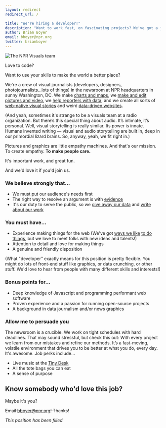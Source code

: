 ```yaml
---
layout: redirect
redirect_url: /

title: "We're hiring a developer!"
description: "Want to work fast, on fascinating projects? We've got a job for you."
author: Brian Boyer
email: bboyer@npr.org
twitter: brianboyer
---
```

![The NPR Visuals team](/img/posts/selfie.jpg)

Love to code?

Want to use your skills to make the world a better place?

We're a crew of visual journalists (developers, designers, photojournalists...lots of things) in the newsroom at NPR headquarters in sunny Washington, DC. We make [charts and maps](http://www.npr.org/sections/goatsandsoda/2015/10/20/448407788/where-the-girls-are-and-aren-t-15girls), we [make and edit pictures and video](http://www.npr.org/2015/11/05/453239276/in-the-amazons-fire-season-you-either-burn-or-you-starve), we [help reporters with data](http://www.npr.org/2014/09/02/342494225/mraps-and-bayonets-what-we-know-about-the-pentagons-1033-program), and we create all sorts of [web-native visual stories](http://apps.npr.org/lookatthis/posts/yemen/) and weird [data-driven websites](http://earbud.fm/).

(And yeah, sometimes it's strange to be a visuals team at a radio organization. But there’s this special thing about audio. It’s intimate, it’s personal. Well, visual storytelling is really similar. Its power is innate. Humans invented writing &mdash; visual and audio storytelling are built in, deep in our primordial lizard brains. So, anyway, yeah, we fit right in.)

Pictures and graphics are little empathy machines. And that's our mission. To create empathy. **To make people care.**

It's important work, and great fun.

And we'd love it if you'd join us.

### We believe strongly that...
* We must put our audience's needs first
* The right way to resolve an argument is with [evidence](http://blog.apps.npr.org/2015/02/26/multivariate-testing.html)
* It's our duty to serve the public, so we [give away our data](http://www.npr.org/2014/09/02/342494225/mraps-and-bayonets-what-we-know-about-the-pentagons-1033-program) and [write about our work](http://blog.apps.npr.org/2015/02/26/multivariate-testing.html)

### You must have…
* Experience making things for the web (We've got [ways we like](https://source.opennews.org/en-US/articles/all-about-dailygraphics/) [to do things](http://blog.apps.npr.org/2013/02/14/app-template-redux.html), but we love to meet folks with new ideas and talents!)
* Attention to detail and love for making things
* A genuine and friendly disposition

(What "developer" exactly means for this position is pretty flexible. You might do lots of front-end stuff like graphics, or data crunching, or other stuff. We'd love to hear from people with many different skills and interests!)

### Bonus points for…
* Deep knowledge of Javascript and programming performant web software
* Proven experience and a passion for running open-source projects
* A background in data journalism and/or news graphics

### Allow me to persuade you
The newsroom is a crucible. We work on tight schedules with hard deadlines. That may sound stressful, but check this out: With every project we learn from our mistakes and refine our methods. It’s a fast-moving, volatile environment that drives you to be better at what you do, every day. It's awesome. Job perks include...

* Live music at the [Tiny Desk](http://www.npr.org/series/tiny-desk-concerts/)
* All the tote bags you can eat
* A sense of purpose

## Know somebody who'd love this job?

Maybe it's you?

<s>Email [bboyer@npr.org](mailto:bboyer@npr.org)! Thanks!</s>

_This position has been filled._
